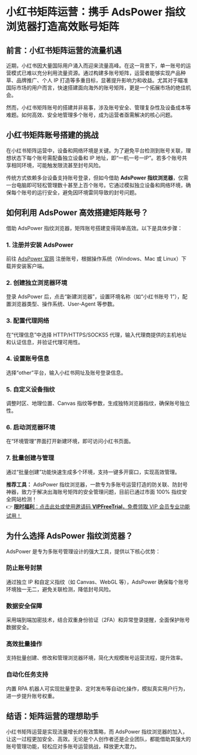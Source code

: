 # 小红书矩阵运营：携手 AdsPower 指纹浏览器打造高效账号矩阵

## 前言：小红书矩阵运营的流量机遇

近期，小红书因大量国际用户涌入而迎来流量高峰。在这一背景下，单一账号的运营模式已难以充分利用流量资源。通过构建多账号矩阵，运营者能够实现产品种草、品牌推广、个人 IP 打造等多重目标，显著提升影响力和收益。尤其对于瞄准国际市场的用户而言，快速搭建面向海外的账号矩阵，更是一个拓展市场的绝佳机会。

然而，小红书矩阵账号的搭建并非易事，涉及账号安全、管理复杂性及设备成本等难题。如何高效、安全地管理多个账号，成为运营者亟需解决的核心问题。

## 小红书矩阵账号搭建的挑战

在小红书矩阵运营中，设备和网络环境是关键。为了避免平台检测到账号关联，理想状态下每个账号需配备独立设备和 IP 地址，即“一机一号一IP”。若多个账号共享相同环境，可能触发限流甚至封号风险。

传统方式依赖多台设备支持账号登录，但如今借助 **AdsPower 指纹浏览器**，仅需一台电脑即可轻松管理数十甚至上百个账号。它通过模拟独立设备和网络环境，确保每个账号的运行安全，避免因环境雷同导致的封号问题。

## 如何利用 AdsPower 高效搭建矩阵账号？

借助 AdsPower 指纹浏览器，矩阵账号搭建变得简单高效。以下是具体步骤：

### 1. 注册并安装 AdsPower
前往 [AdsPower 官网](https://bit.ly/adspower_free) 注册账号，根据操作系统（Windows、Mac 或 Linux）下载并安装客户端。

### 2. 创建独立浏览器环境
登录 AdsPower 后，点击“新建浏览器”，设置环境名称（如“小红书账号 1”），配置浏览器类型、操作系统、User-Agent 等参数。

### 3. 配置代理网络
在“代理信息”中选择 HTTP/HTTPS/SOCKS5 代理，输入代理商提供的主机地址和认证信息，并验证代理可用性。

### 4. 设置账号信息
选择“other”平台，输入小红书网址及账号登录信息。

### 5. 自定义设备指纹
调整时区、地理位置、Canvas 指纹等参数，生成独特浏览器指纹，确保账号独立性。

### 6. 启动浏览器环境
在“环境管理”界面打开新建环境，即可访问小红书页面。

### 7. 批量创建与管理
通过“批量创建”功能快速生成多个环境，支持一键多开窗口，实现高效管理。

**推荐工具：** AdsPower 指纹浏览器，一款专为多账号运营打造的防关联、防封号神器，致力于解决出海账号矩阵的安全管理问题，目前已通过市面 100% 指纹安全网站检测！  
👉 [**限时福利**：点击此处或使用邀请码 **VIPFreeTrial**，免费领取 VIP 会员专业功能试用！](https://bit.ly/adspower_free)

## 为什么选择 AdsPower 指纹浏览器？

AdsPower 是专为多账号管理设计的强大工具，提供以下核心优势：

### 防止账号封禁
通过独立 IP 和自定义指纹（如 Canvas、WebGL 等），AdsPower 确保每个账号环境独一无二，避免关联检测，降低封号风险。

### 数据安全保障
采用端到端加密技术，结合双重身份验证（2FA）和异常登录提醒，全面保护账号数据安全。

### 高效批量操作
支持批量创建、修改和管理浏览器环境，简化大规模账号运营流程，提升效率。

### 自动化任务支持
内置 RPA 机器人可实现批量登录、定时发布等自动化操作，模拟真实用户行为，进一步提升账号权重。

## 结语：矩阵运营的理想助手

小红书矩阵运营是实现流量增长的有效策略，而 AdsPower 指纹浏览器的加入，让这一过程更加安全、高效。无论是个人创作者还是企业团队，都能借助其强大的账号管理功能，轻松应对多账号运营挑战，释放更大潜力。